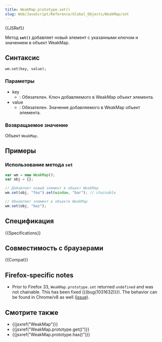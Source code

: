 ```yaml
---
title: WeakMap.prototype.set()
slug: Web/JavaScript/Reference/Global_Objects/WeakMap/set
---
```


{{JSRef}}

Метод **`set()`** добавляет новый элемент с указанными ключом и значением в объект WeakMap.

## Синтаксис

```
wm.set(key, value);
```

### Параметры

- key
  - : Обязателен. Ключ добавляемого в WeakMap объект элемента.
- value
  - : Обязателен. Значение добавляемого в WeakMap объект элемента.

### Возвращаемое значение

Объект `WeakMap.`

## Примеры

### Использование метода `set`

```js
var wm = new WeakMap();
var obj = {};

// Добавляет новый элемент в объект WeakMap
wm.set(obj, "foo").set(window, "bar"); // chainable

// Обновляет элемент в объекте WeakMap
wm.set(obj, "baz");
```

## Спецификация

{{Specifications}}

## Совместимость с браузерами

{{Compat}}

## Firefox-specific notes

- Prior to Firefox 33, `WeakMap.prototype.set` returned `undefined` and was not chainable. This has been fixed ({{bug(1031632)}}). The behavior can be found in Chrome/v8 as well ([issue](https://code.google.com/p/v8/issues/detail?id=3410)).

## Смотрите также

- {{jsxref("WeakMap")}}
- {{jsxref("WeakMap.prototype.get()")}}
- {{jsxref("WeakMap.prototype.has()")}}
